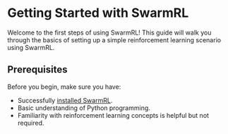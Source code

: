 # Getting Started with SwarmRL

Welcome to the first steps of using SwarmRL! This guide will walk you through the basics of setting up a simple reinforcement learning scenario using SwarmRL. 

## Prerequisites

Before you begin, make sure you have:

- Successfully [installed SwarmRL](installation.md).
- Basic understanding of Python programming.
- Familiarity with reinforcement learning concepts is helpful but not required.
